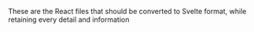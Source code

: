 These are the React files that should be converted to Svelte format, while retaining every detail and information
